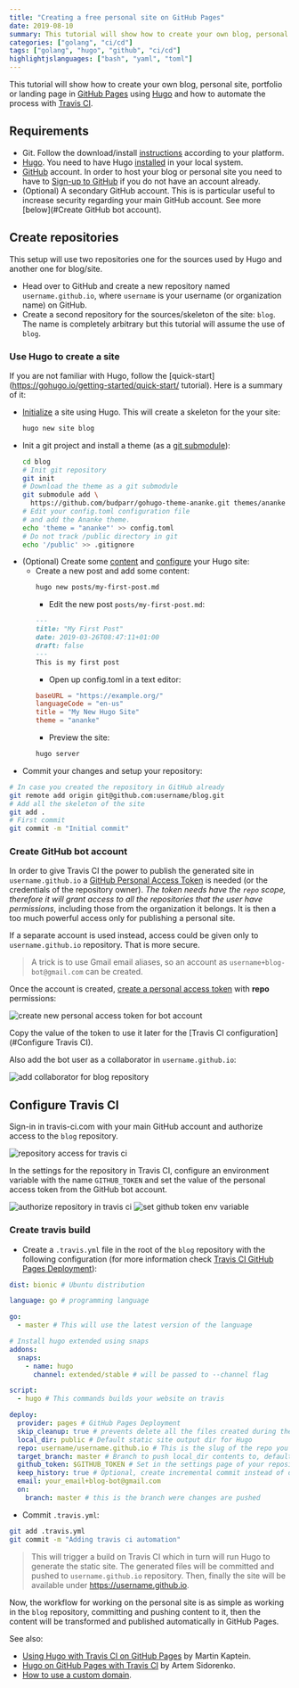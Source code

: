 ```yaml
---
title: "Creating a free personal site on GitHub Pages"
date: 2019-08-10
summary: This tutorial will show how to create your own blog, personal site, portfolio or landing page in [GitHub Pages](https://pages.github.com/) using [Hugo](https://gohugo.io/) and how to automate the process with [Travis CI](https://travis-ci.com/).
categories: ["golang", "ci/cd"]
tags: ["golang", "hugo", "github", "ci/cd"]
highlightjslanguages: ["bash", "yaml", "toml"]
---
```


This tutorial will show how to create your own blog, personal site, portfolio or landing page in [GitHub Pages](https://pages.github.com/) using [Hugo](https://gohugo.io/) and how to automate the process with [Travis CI](https://travis-ci.com/).

## Requirements
- Git. Follow the download/install [instructions](https://git-scm.com/downloads) according to your platform.
- [Hugo](https://gohugo.io/). You need to have Hugo [installed](https://gohugo.io/getting-started/installing/) in your local system.
- [GitHub](https://github.com/) account. In order to host your blog or personal site you need to have to [Sign-up to GitHub](https://github.com/join) if you do not have an account already.
- (Optional) A secondary GitHub account. This is is particular useful to increase security regarding your main GitHub account. See more [below](#Create GitHub bot account).

## Create repositories

This setup will use two repositories one for the sources used by Hugo and another one for blog/site.

- Head over to GitHub and create a new repository named `username.github.io`, where `username` is your username (or organization name) on GitHub.
- Create a second repository for the sources/skeleton of the site: `blog`. The name is completely arbitrary but this tutorial will assume the use of `blog`.

### Use Hugo to create a site

If you are not familiar with Hugo, follow the [quick-start](https://gohugo.io/getting-started/quick-start/ tutorial). Here is a summary of it:

- [Initialize](https://gohugo.io/getting-started/quick-start/#step-2-create-a-new-site) a site using Hugo. This will create a skeleton for the your site:
    ```bash
    hugo new site blog
    ```
- Init a git project and install a theme (as a [git submodule](https://git-scm.com/docs/gitsubmodules)):
    ```bash
    cd blog
    # Init git repository
    git init
    # Download the theme as a git submodule
    git submodule add \
      https://github.com/budparr/gohugo-theme-ananke.git themes/ananke
    # Edit your config.toml configuration file
    # and add the Ananke theme.
    echo 'theme = "ananke"' >> config.toml
    # Do not track /public directory in git
    echo '/public' >> .gitignore
    ```
- (Optional) Create some [content](https://gohugo.io/getting-started/quick-start/#step-4-add-some-content) and [configure](https://gohugo.io/getting-started/quick-start/#step-6-customize-the-theme) your Hugo site:
  - Create a new post and add some content:
    ```bash
    hugo new posts/my-first-post.md
    ```
    - Edit the new post `posts/my-first-post.md`:
    ```md
    ---
    title: "My First Post"
    date: 2019-03-26T08:47:11+01:00
    draft: false
    ---
    This is my first post
    ```
    - Open up config.toml in a text editor:
    ```toml
    baseURL = "https://example.org/"
    languageCode = "en-us"
    title = "My New Hugo Site"
    theme = "ananke"
    ```
    - Preview the site:
    ```bash
    hugo server
    ```
- Commit your changes and setup your repository:
```bash
# In case you created the repository in GitHub already
git remote add origin git@github.com:username/blog.git
# Add all the skeleton of the site
git add .
# First commit
git commit -m "Initial commit"
```

### Create GitHub bot account
In order to give Travis CI the power to publish the generated site in `username.github.io` a [GitHub Personal Access Token](https://help.github.com/en/articles/creating-a-personal-access-token-for-the-command-line) is needed (or the credentials of the repository owner). _The token needs have the `repo` scope, therefore it will grant access to all the repositories that the user have permissions_, including those from the organization it belongs. It is then a too much powerful access only for publishing a personal site.

If a separate account is used instead, access could be given only to `username.github.io` repository. That is more secure.

> A trick is to use Gmail email aliases, so an account as `username+blog-bot@gmail.com` can be created.

Once the account is created, [create a personal access token](https://github.com/settings/tokens/new) with **repo** permissions:

![create new personal access token for bot account](/images/personal_access_token.png)

Copy the value of the token to use it later for the [Travis CI configuration](#Configure Travis CI).

Also add the bot user as a collaborator in `username.github.io`:

![add collaborator for blog repository](/images/github-bot.png)

## Configure Travis CI
Sign-in in travis-ci.com with your main GitHub account and authorize access to the `blog` repository.

![repository access for travis ci](/images/travis-ci_repository_access.png)

In the settings for the repository in Travis CI, configure an environment variable with the name `GITHUB_TOKEN` and set the value of the personal access token from the GitHub bot account.

![authorize repository in travis ci](/images/travis-ci_permissions.png)
![set github token env variable](/images/travis-ci_github_token_var.png)

### Create travis build

- Create a `.travis.yml` file in the root of the `blog` repository with the following configuration (for more information check [Travis CI GitHub Pages Deployment](https://docs.travis-ci.com/user/deployment/pages/)):

```yml
dist: bionic # Ubuntu distribution

language: go # programming language

go:
  - master # This will use the latest version of the language

# Install hugo extended using snaps
addons:
  snaps:
    - name: hugo
      channel: extended/stable # will be passed to --channel flag

script:
  - hugo # This commands builds your website on travis

deploy:
  provider: pages # GitHub Pages Deployment
  skip_cleanup: true # prevents delete all the files created during the build that you are trying to upload
  local_dir: public # Default static site output dir for Hugo
  repo: username/username.github.io # This is the slug of the repo you want to deploy your site to
  target_branch: master # Branch to push local_dir contents to, defaults to gh-pages
  github_token: $GITHUB_TOKEN # Set in the settings page of your repository, as a secure variable
  keep_history: true # Optional, create incremental commit instead of doing push force, defaults to false
  email: your_email+blog-bot@gmail.com
  on:
    branch: master # this is the branch were changes are pushed
```
- Commit `.travis.yml`:

```bash
git add .travis.yml
git commit -m "Adding travis ci automation"
```

> This will trigger a build on Travis CI which in turn will run Hugo to generate the static site. The generated files will be committed and pushed to `username.github.io` repository. Then, finally the site will be available under https://username.github.io.

Now, the workflow for working on the personal site is as simple as working in the `blog` repository, committing and pushing content to it, then the content will be transformed and published automatically in GitHub Pages.

See also:

* [Using Hugo with Travis CI on GitHub Pages](https://www.martinkaptein.com/blog/hugo-with-travis-ci-on-gh-pages/) by Martin Kaptein.
* [Hugo on GitHub Pages with Travis CI](https://www.sidorenko.io/post/2018/12/hugo-on-github-pages-with-travis-ci/) by Artem Sidorenko.
* [How to use a custom domain](https://gohugo.io/hosting-and-deployment/hosting-on-github/#use-a-custom-domain).
